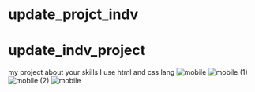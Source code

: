 # update_projct_indv
# update_indv_project
my project about your skills 
I use html and css lang
![mobile](https://user-images.githubusercontent.com/131868495/236661106-f90a1d21-2fbf-496b-b9cd-1e777f4d7c9c.png)
![mobile (1)](https://user-images.githubusercontent.com/131868495/236661154-77b7f069-168d-4e53-b17e-b9195f6d7c87.png)
![mobile (2)](https://user-images.githubusercontent.com/131868495/236661186-ae3468d2-93e6-4b63-8c7b-df5e9775dd71.png)
![mobile](https://user-images.githubusercontent.com/131868495/236661285-3795e868-a90f-4b72-83f3-8a3cfa2cc5b2.gif)
